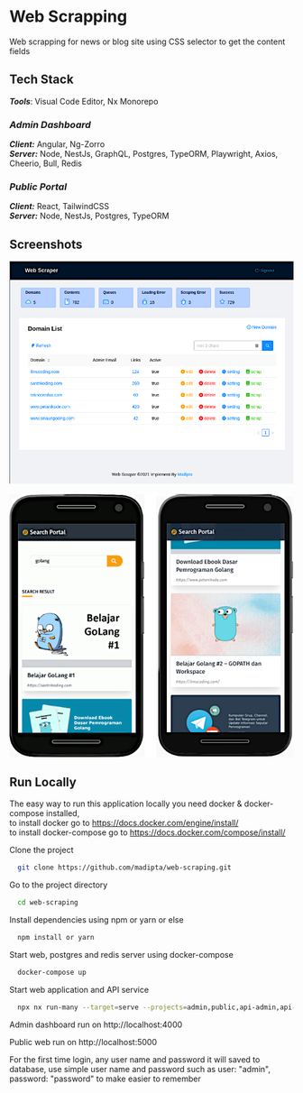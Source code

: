 
# Web Scrapping

Web scrapping for news or blog site using CSS selector to get the content fields


## Tech Stack

***Tools***: Visual Code Editor, Nx Monorepo


### *Admin Dashboard*

***Client:*** Angular, Ng-Zorro  
***Server:*** Node, NestJs, GraphQL, Postgres, TypeORM, Playwright, Axios, Cheerio, Bull, Redis

### *Public Portal*

***Client:*** React, TailwindCSS  
***Server:*** Node, NestJs, Postgres, TypeORM  


## Screenshots
![Admin Dashboard Screenshot](https://raw.githubusercontent.com/madipta/web-scraping/master/screenshot/ws-admin-dashboard-min.png)  

![Web Search Screenshot](https://raw.githubusercontent.com/madipta/web-scraping/master/screenshot/ws-search-min.png)

  
## Run Locally

The easy way to run this application locally you need docker & docker-compose installed,  
to install docker go to https://docs.docker.com/engine/install/  
to install docker-compose go to https://docs.docker.com/compose/install/  

Clone the project

```bash
  git clone https://github.com/madipta/web-scraping.git
```

Go to the project directory

```bash
  cd web-scraping
```

Install dependencies using npm or yarn or else

```bash
  npm install or yarn
```

Start web, postgres and redis server using docker-compose

```bash
  docker-compose up
```

Start web application and API service
```bash
  npx nx run-many --target=serve --projects=admin,public,api-admin,api-public --parallel --maxParallel=4
```

Admin dashboard run on http://localhost:4000

Public web run on http://localhost:5000

For the first time login, any user name and password it will saved to database, use simple user name and password such as user: "admin", password: "password" to make easier to remember

